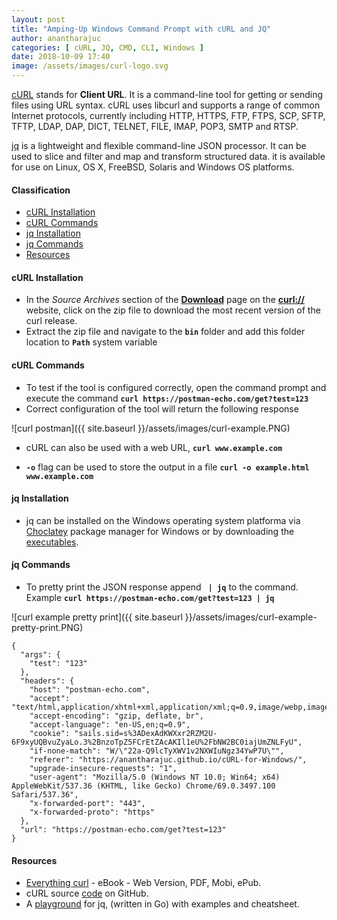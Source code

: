 ```yaml
---
layout: post
title: "Amping-Up Windows Command Prompt with cURL and JQ"
author: anantharajuc
categories: [ cURL, JQ, CMD, CLI, Windows ]
date: 2018-10-09 17:40
image: /assets/images/curl-logo.svg
---
```


<a href="https://curl.haxx.se/" target="_blank" >cURL</a> stands for **Client URL**. It is a command-line tool for getting or sending files using URL syntax. cURL uses libcurl and supports a range of common Internet protocols, currently including HTTP, HTTPS, FTP, FTPS, SCP, SFTP, TFTP, LDAP, DAP, DICT, TELNET, FILE, IMAP, POP3, SMTP and RTSP.

<a href="https://stedolan.github.io/jq/" target="_blank" >jq</a> is a lightweight and flexible command-line JSON processor. It can be used to slice and filter and map and transform structured data. it is available for use on Linux, OS X, FreeBSD, Solaris and Windows OS platforms.

#### Classification

- [cURL Installation](#curl-installation)
- [cURL Commands](#curl-commands)
- [jq Installation](#jq-installation)
- [jq Commands](#jq-commands)
- [Resources](#resources)

#### cURL Installation

- In the *Source Archives* section of the **<a href="https://curl.haxx.se/download.html" target="_blank" >Download</a>** page on the **<a href="https://curl.haxx.se/" target="_blank" >curl://</a>** website, click on the zip file to download the most recent version of the curl release.
- Extract the zip file and navigate to the **`bin`** folder and add this folder location to **`Path`** system variable

#### cURL Commands

- To test if the tool is configured correctly, open the command prompt and execute the command **`curl https://postman-echo.com/get?test=123`**
- Correct configuration of the tool will return the following response 

![curl postman]({{ site.baseurl }}/assets/images/curl-example.PNG)

- cURL can also be used with a web URL, **`curl www.example.com`**

- **`-o`** flag can be used to store the output in a file **`curl -o example.html www.example.com`**

#### jq Installation

- jq can be installed on the Windows operating system platforma via <a href="https://chocolatey.org/" target="_blank" >Choclatey</a> package manager for Windows or by downloading the <a href="https://stedolan.github.io/jq/download/" target="_blank" >executables</a>.

#### jq Commands

- To pretty print the JSON response append **` | jq`** to the command. Example **`curl https://postman-echo.com/get?test=123 | jq`**

![curl example pretty print]({{ site.baseurl }}/assets/images/curl-example-pretty-print.PNG)

```
{
  "args": {
    "test": "123"
  },
  "headers": {
    "host": "postman-echo.com",
    "accept": "text/html,application/xhtml+xml,application/xml;q=0.9,image/webp,image/apng,*/*;q=0.8",
    "accept-encoding": "gzip, deflate, br",
    "accept-language": "en-US,en;q=0.9",
    "cookie": "sails.sid=s%3ADexAdKWXxr2RZM2U-6F9xyUQBvuZyaLo.3%2BnzoTpZ5FCrEtZAcAKIl1eU%2FbNW2BC0iajUmZNLFyU",
    "if-none-match": "W/\"22a-Q9lcTyXWV1v2NXWIuNgz34YwP7U\"",
    "referer": "https://anantharajuc.github.io/cURL-for-Windows/",
    "upgrade-insecure-requests": "1",
    "user-agent": "Mozilla/5.0 (Windows NT 10.0; Win64; x64) AppleWebKit/537.36 (KHTML, like Gecko) Chrome/69.0.3497.100 Safari/537.36",
    "x-forwarded-port": "443",
    "x-forwarded-proto": "https"
  },
  "url": "https://postman-echo.com/get?test=123"
}
```

#### Resources

- <a href="https://curl.haxx.se/book.html" target="_blank" >Everything curl</a> - eBook - Web Version, PDF, Mobi, ePub.
- cURL source <a href="https://github.com/curl/curl" target="_blank" >code</a> on GitHub.
- A <a href="https://jqplay.org/" target="_blank" >playground</a> for jq, (written in Go) with examples and cheatsheet.
